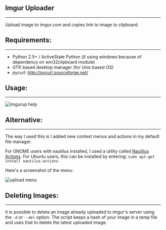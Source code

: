 Imgur Uploader
--------------
--------------
Upload image to imgur.com and copies link to image to clipboard.            
                               
Requirements: 
-------------
-------------

 - Python 2.5+ / ActiveState Python (if
   using windows because of dependency
   on win32clipboard module)
 - GTK based desktop manager (for Unix
   based OS)
 - pycurl:
   http://pycurl.sourceforge.net/      

Usage:
------
------

![imgurup help](http://i.imgur.com/S5Xhz.png)

Alternative:
------------
------------
The way I used this is I added new context menus and actions in my default file manager.  
 
For GNOME users with nautilus installed, I used a utility called [Nautilus Actions][1]. For Ubuntu users, this can be installed by entering: `sudo apt-get install nautilus-actions`

Here's a screenshot of the menu:  

![upload menu](http://i.imgur.com/cNWM5.png)


  [1]: http://freshmeat.net/projects/nautilus-actions/

Deleting Images:
----------------
----------------
It is possible to delete an image already uploaded to imgur's server using the `-d` or `--del` option. The script keeps a hash of your image in a temp file and uses that to delete the latest uploaded image.
